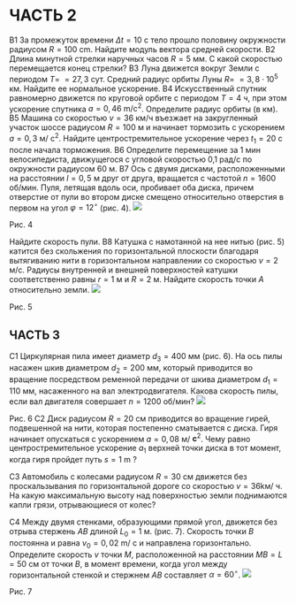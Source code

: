 # ЧАСТЬ 2 

В1 За промежуток времени $\Delta t=10$ с тело прошло половину окружности радиусом $R=100 \mathrm{~cm}$. Найдите модуль вектора средней скорости.
В2 Длина минутной стрелки наручных часов $R=5$ мм. С какой скоростью перемещается конец стрелки?
В3 Луна движется вокруг Земли с периодом $T=$ $=27,3$ сут. Средний радиус орбиты Луны $R=$ $=3,8 \cdot 10^{5}$ км. Найдите ее нормальное ускорение.
В4 Искусственный спутник равномерно движется по круговой орбите с периодом $T=4$ ч, при этом ускорение спутника $a=0,46 \mathrm{~m} / \mathrm{c}^{2}$. Определите радиус орбиты (в км).
В5 Машина со скоростью $v=36$ км/ч въезжает на закругленный участок шоссе радиусом $R=100$ м и начинает тормозить с ускорением $a=0,3$ м/ $\mathrm{c}^{2}$. Найдите центростремительное ускорение через $t_{1}=20$ с после начала торможения.
В6 Определите перемещение за 1 мин велосипедиста, движущегося с угловой скоростью 0,1 рад/с по окружности радиусом 60 м.
B7 Ось с двумя дисками, расположенными на расстоянии $l=0,5$ м друг от друга, вращается с частотой $n=1600$ об/мин. Пуля, летящая вдоль оси, пробивает оба диска, причем отверстие от пули во втором диске смещено относительно отверстия в первом на угол $\varphi=12^{\circ}$ (рис. 4).
![](https://cdn.mathpix.com/cropped/2024_11_20_1009737c2c72f1d4f966g-1.jpg?height=252&width=255&top_left_y=1413&top_left_x=1437)

Рис. 4

Найдите скорость пули.
B8 Катушка с намотанной на нее нитью (рис. 5) катится без скольжения по горизонтальной плоскости благодаря вытягиванию нити в горизонтальном направлении со скоростью $v=2$ м/с. Радиусы внутренней и внешней поверхностей катушки соответственно равны $r=1$ м и $R=2$ м. Найдите скорость точки $A$ относительно земли.
![](https://cdn.mathpix.com/cropped/2024_11_20_1009737c2c72f1d4f966g-1.jpg?height=281&width=372&top_left_y=1844&top_left_x=1322)

Рис. 5

## ЧАСТЬ 3

C1 Циркулярная пила имеет диаметр $d_{3}=400$ мм (рис. 6). На ось пилы насажен шкив диаметром $d_{2}=200$ мм, который приводится во вращение посредством ременной передачи от шкива диаметром $d_{1}=110$ мм, насаженного на вал электродвигателя. Какова скорость пилы, если вал двигателя совершает $n=1200$ об/мин?
![](https://cdn.mathpix.com/cropped/2024_11_20_1009737c2c72f1d4f966g-2.jpg?height=347&width=709&top_left_y=683&top_left_x=656)

Рис. 6
C2 Диск радиусом $R=20$ см приводится во вращение гирей, подвешенной на нити, которая постепенно сматывается с диска. Гиря начинает опускаться с ускорением $a=0,08$ м/ $\mathbf{c}^{2}$. Чему равно центростремительное ускорение $a_{1}$ верхней точки диска в тот момент, когда гиря пройдет путь $s=1 \mathrm{~m}$ ?

C3 Автомобиль с колесами радиусом $R=30$ см движется без проскальзывания по горизонтальной дороге со скоростью $v=36 \mathrm{kм} /$ ч. На какую максимальную высоту над поверхностью земли поднимаются капли грязи, отрывающиеся от колес?

C4 Между двумя стенками, образующими прямой угол, движется без отрыва стержень $A B$ длиной $L_{0}=1$ м. (рис. 7). Скорость точки $B$ постоянна и равна $v_{0}=0,02 \mathrm{~m} /$ с и направлена горизонтально. Определите скорость $v$ точки $M$, расположенной на расстоянии $M B=L=50$ см от точки $B$, в момент времени, когда угол между горизонтальной стенкой и стержнем $A B$ составляет $\alpha=60^{\circ}$.
![](https://cdn.mathpix.com/cropped/2024_11_20_1009737c2c72f1d4f966g-2.jpg?height=247&width=326&top_left_y=1944&top_left_x=1342)

Рис. 7

